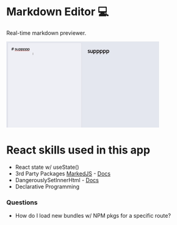 # Markdown Editor 💻

Real-time markdown previewer.

<img width="400" src="https://github.com/moisestech/react-hooks-arcade/blob/master/src/components/Apps/MarkdownEditor/public/markdown-editor.gif">

# React skills used in this app

- React state w/ useState()
- 3rd Party Packages [MarkedJS](https://github.com/markedjs/marked) - [Docs](https://marked.js.org/)
- DangerouslySetInnerHtml - [Docs](https://reactjs.org/docs/dom-elements.html#dangerouslysetinnerhtml)
- Declarative Programming

### Questions

- How do I load new bundles w/ NPM pkgs for a specific route?

